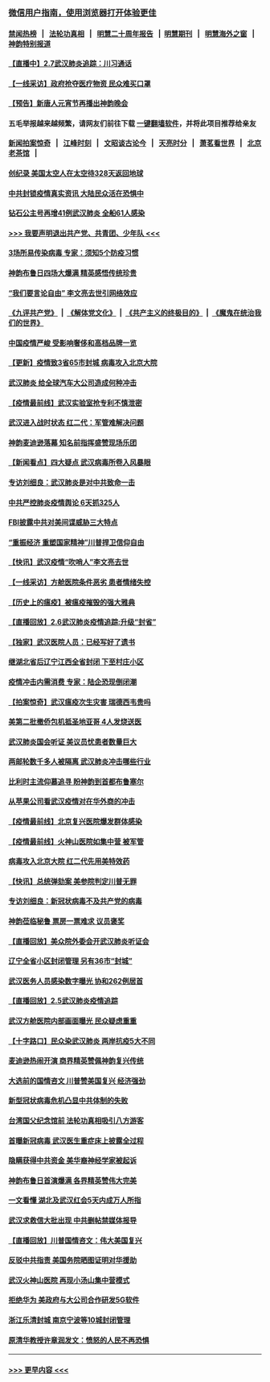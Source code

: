 ### [微信用户指南，使用浏览器打开体验更佳](https://github.com/gfw-breaker/banned-news1/blob/master/indexes/wechat-guide.md?t=0)
#### [禁闻热榜](热点新闻.md?t=0)  &nbsp;&nbsp;|&nbsp;&nbsp; [法轮功真相](https://github.com/gfw-breaker/truth/blob/master/README.md?t=0) &nbsp;&nbsp;|&nbsp;&nbsp; [明慧二十周年报告](https://github.com/gfw-breaker/mh-reports/blob/master/README.md?t=0) &nbsp;&nbsp;|&nbsp;&nbsp;[明慧期刊](https://github.com/gfw-breaker/mh-qikan) &nbsp;&nbsp;|&nbsp;&nbsp; [明慧海外之窗](https://github.com/gfw-breaker/mh-news/blob/master/README.md?t=0) &nbsp;&nbsp;|&nbsp;&nbsp; [神韵特别报道](https://github.com/gfw-breaker/mh-news/blob/master/shenyun.md?t=0)
#### [【直播中】2.7武汉肺炎追踪：川习通话](../pages/nf4514/n11851802.md?t=02072233) 
#### [【一线采访】政府抢夺医疗物资 民众难买口罩](../pages/nf4514/n11851017.md?t=02072233) 
#### [【预告】新唐人元宵节再播出神韵晚会](../pages/nf4514/n11843192.md?t=02072233) 
#### 五毛举报越来越频繁，请网友们前往下载 [一键翻墙软件](https://github.com/gfw-breaker/ssr-accounts)，并将此项目推荐给亲友
#### [新闻拍案惊奇](https://github.com/gfw-breaker/banned-news1/blob/master/pages/link4.md) &nbsp;&nbsp;|&nbsp;&nbsp; [江峰时刻](https://github.com/gfw-breaker/banned-news1/blob/master/pages/link4.md) &nbsp;&nbsp;|&nbsp;&nbsp; [文昭谈古论今](https://github.com/gfw-breaker/banned-news1/blob/master/pages/link4.md) &nbsp;&nbsp;|&nbsp;&nbsp; [天亮时分](https://github.com/gfw-breaker/banned-news1/blob/master/pages/link4.md) &nbsp;&nbsp;|&nbsp;&nbsp; [萧茗看世界](https://github.com/gfw-breaker/banned-news1/blob/master/pages/link4.md) &nbsp;&nbsp;|&nbsp;&nbsp; [北京老茶馆](https://github.com/gfw-breaker/banned-news1/blob/master/pages/link4.md) &nbsp;&nbsp;|&nbsp;&nbsp; 
#### [创纪录 美国太空人在太空待328天返回地球](../pages/nf4514/n11851266.md?t=02072233) 
#### [中共封锁疫情真实资讯 大陆民众活在恐惧中](../pages/nf4514/n11850699.md?t=02072233) 
#### [钻石公主号再增41例武汉肺炎 全船61人感染](../pages/nf4514/n11850401.md?t=02072233) 
#### [>>> 我要声明退出共产党、共青团、少年队 <<<](https://github.com/begood0513/goodnews/blob/master/quit/letter.md) 
#### [3场所易传染病毒 专家：须知5个防疫习惯](../pages/nf4514/n11849662.md?t=02072233) 
#### [神韵布鲁日四场大爆满 精英感悟传统珍贵](../pages/nf4514/n11850709.md?t=02072233) 
#### [“我们要言论自由” 李文亮去世引网络效应](../pages/nf4514/n11850484.md?t=02072233) 
#### [《九评共产党》](https://github.com/begood0513/9ping.md/blob/master/README.md) &nbsp;|&nbsp; [《解体党文化》](../../../../jtdwh.md/blob/master/README.md)  &nbsp;|&nbsp; [《共产主义的终极目的》](../../../../gczydzjmd.md/blob/master/README.md) &nbsp;|&nbsp; [《魔鬼在统治我们的世界》](../../../../mgztzwmdsj.md/blob/master/README.md) 
#### [中国疫情严峻 受影响奢侈和高档品牌一览](../pages/nf4514/n11850319.md?t=02072233) 
#### [【更新】疫情致3省65市封城 病毒攻入北京大院](../pages/nf4514/n11801312.md?t=02072233) 
#### [武汉肺炎 给全球汽车大公司造成何种冲击](../pages/nf4514/n11850056.md?t=02072233) 
#### [【疫情最前线】武汉实验室抢专利不慎泄密](../pages/nf4514/n11850310.md?t=02072233) 
#### [武汉进入战时状态 红二代：军管难解决问题](../pages/nf4514/n11849976.md?t=02072233) 
#### [神韵麦迪逊落幕 知名前指挥盛赞现场乐团](../pages/nf4514/n11849316.md?t=02072233) 
#### [【新闻看点】四大疑点 武汉病毒所卷入风暴眼](../pages/nf4514/n11849608.md?t=02072233) 
#### [专访刘细良：武汉肺炎是对中共致命一击](../pages/nf4514/n11849934.md?t=02072233) 
#### [中共严控肺炎疫情舆论 6天抓325人](../pages/nf4514/n11849529.md?t=02072233) 
#### [FBI披露中共对美间谍威胁三大特点](../pages/nf4514/n11849700.md?t=02072233) 
#### [“重振经济 重塑国家精神”川普捍卫信仰自由](../pages/nf4514/n11849641.md?t=02072233) 
#### [【快讯】武汉疫情“吹哨人”李文亮去世](../pages/nf4514/n11849459.md?t=02072233) 
#### [【一线采访】方舱医院条件恶劣 患者情绪失控](../pages/nf4514/n11848910.md?t=02072233) 
#### [【历史上的瘟疫】被瘟疫摧毁的强大雅典](../pages/nf4514/n11849036.md?t=02072233) 
#### [【直播回放】2.6武汉肺炎疫情追踪:升级“封省”](../pages/nf4514/n11848948.md?t=02072233) 
#### [【独家】武汉医院人员：已经写好了遗书](../pages/nf4514/n11848942.md?t=02072233) 
#### [继湖北省后辽宁江西全省封闭 下至村庄小区](../pages/nf4514/n11848814.md?t=02072233) 
#### [疫情冲击内需消费 专家：陆企恐现倒闭潮](../pages/nf4514/n11849265.md?t=02072233) 
#### [【拍案惊奇】武汉瘟疫次生灾害 瑞德西韦贵吗](../pages/nf4514/n11847587.md?t=02072233) 
#### [美第二批撤侨包机抵圣地亚哥 4人发烧送医](../pages/nf4514/n11847923.md?t=02072233) 
#### [武汉肺炎国会听证 美议员忧患者数量巨大](../pages/nf4514/n11844851.md?t=02072233) 
#### [两邮轮数千多人被隔离 武汉肺炎冲击哪些行业](../pages/nf4514/n11847456.md?t=02072233) 
#### [比利时主流仰慕追寻 盼神韵到首都布鲁塞尔](../pages/nf4514/n11847614.md?t=02072233) 
#### [从苹果公司看武汉疫情对在华外商的冲击](../pages/nf4514/n11847586.md?t=02072233) 
#### [【疫情最前线】北京复兴医院爆发群体感染](../pages/nf4514/n11847626.md?t=02072233) 
#### [【疫情最前线】火神山医院如集中营 被军管](../pages/nf4514/n11847524.md?t=02072233) 
#### [病毒攻入北京大院 红二代先用美特效药](../pages/nf4514/n11847427.md?t=02072233) 
#### [【快讯】总统弹劾案 美参院判定川普无罪](../pages/nf4514/n11847316.md?t=02072233) 
#### [专访刘细良：新冠状病毒不及共产党的病毒](../pages/nf4514/n11847164.md?t=02072233) 
#### [神韵莅临秘鲁 票房一票难求 议员褒奖](../pages/nf4514/n11847036.md?t=02072233) 
#### [【直播回放】美众院外委会开武汉肺炎听证会](../pages/nf4514/n11846727.md?t=02072233) 
#### [辽宁全省小区封闭管理 另有36市“封城”](../pages/nf4514/n11846879.md?t=02072233) 
#### [武汉医务人员感染数字曝光 协和262例居首](../pages/nf4514/n11846742.md?t=02072233) 
#### [【直播回放】2.5武汉肺炎疫情追踪](../pages/nf4514/n11846437.md?t=02072233) 
#### [武汉方舱医院内部画面曝光 民众疑虑重重](../pages/nf4514/n11846442.md?t=02072233) 
#### [【十字路口】民众染武汉肺炎 两岸抗疫5大不同](../pages/nf4514/n11845264.md?t=02072233) 
#### [麦迪逊热闹开演 商界精英赞佩神韵复兴传统](../pages/nf4514/n11846113.md?t=02072233) 
#### [大选前的国情咨文 川普赞美国复兴 经济强劲](../pages/nf4514/n11845526.md?t=02072233) 
#### [新型冠状病毒危机凸显中共体制的失败](../pages/nf4514/n11844970.md?t=02072233) 
#### [台湾国父纪念馆前 法轮功真相吸引八方游客](../pages/nf4514/n11843885.md?t=02072233) 
#### [首曝新冠病毒 武汉医生重症床上披露全过程](../pages/nf4514/n11845150.md?t=02072233) 
#### [隐瞒获得中共资金 美华裔神经学家被起诉](../pages/nf4514/n11844879.md?t=02072233) 
#### [神韵布鲁日首演爆满 各界精英赞伟大完美](../pages/nf4514/n11845302.md?t=02072233) 
#### [一文看懂 湖北及武汉红会5天内成万人所指](../pages/nf4514/n11844315.md?t=02072233) 
#### [武汉求救信大批出现 中共删帖禁媒体报导](../pages/nf4514/n11845064.md?t=02072233) 
#### [【直播回放】川普国情咨文：伟大美国复兴](../pages/nf4514/n11842079.md?t=02072233) 
#### [反驳中共指责 美国务院晒图证明对华援助](../pages/nf4514/n11844859.md?t=02072233) 
#### [武汉火神山医院 再现小汤山集中营模式](../pages/nf4514/n11844763.md?t=02072233) 
#### [拒绝华为 美政府与大公司合作研发5G软件](../pages/nf4514/n11844625.md?t=02072233) 
#### [浙江乐清封城 南京宁波等10城封闭管理](../pages/nf4514/n11844464.md?t=02072233) 
#### [原清华教授许章润发文：愤怒的人民不再恐惧](../pages/nf4514/n11844347.md?t=02072233) 

----
#### [ >>> 更早内容 <<< ](../indexes/nf4514-earlier.md)
